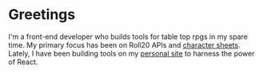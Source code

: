 # Greetings

I'm a front-end developer who builds tools for table top rpgs in my spare time. My primary focus has been on Roll20 APIs and [character sheets](https://emeraldproductions.herokuapp.com/roll_20_character_sheets). Lately, I have been building tools on my [personal site](http://cassielevett.info/) to harness the power of React.
